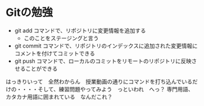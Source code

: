 # Gitの勉強
- git add コマンドで、リポジトリに変更情報を追加する
    - このことをステージングと言う
- git commit コマンドで、リポジトリのインデックスに追加された変更情報にコメントを付けてコミットできる
- git push コマンドで、ローカルのコミットをリモートのリポジトリに反映させることができる

はっきりいって　全然わからん　授業動画の通りにコマンドを打ち込んでいるだけの・・・・そして、練習問題やってみよう　っといわれ　へっ？ 専門用語、カタカナ用語に囲まれている　なんだこれ？
